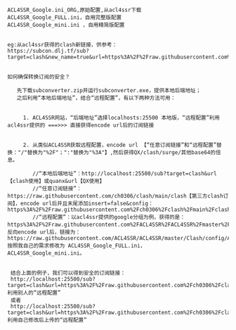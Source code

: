     ACL4SSR_Google.ini_ORG,原始配置,从acl4ssr下载
    ACL4SSR_Google_FULL.ini，自用完整版配置
    ACL4SSR_Google_mini.ini ，自用精简版配置
    
    
    eg:从acl4ssr获得的clash新链接，供参考：
    https://subcon.dlj.tf/sub?target=clash&new_name=true&url=https%3A%2F%2Fraw.githubusercontent.com%2Fch0306%2Fclash%2Fmain%2Fclash&insert=false&config=https%3A%2F%2Fraw.githubusercontent.com%2FACL4SSR%2FACL4SSR%2Fmaster%2FClash%2Fconfig%2FACL4SSR_Online_Full_Google.ini
    
    
    如何确保转换订阅的安全？
    
       先下载subconverter.zip并运行subconverter.exe，提供本地后端地址；
       之后利用“本地后端地址”，结合“远程配置”，有以下两种方法可用：    
    
    
         1. ACL4SSR网站，“后端地址”选择localhosts:25500 本地版，“远程配置”利用acl4ssr提供的 ===>>> 直接获得encode url后的订阅链接
         
         
         2. 从类似ACL4SSR获取远程配置，encode url 【“任意订阅链接”和“远程配置”替换："/"替换为"%2F"；":"替换为"%3A"】,然后获得QX/clash/surge/其他base64的信息。
     
            //“本地后端地址”：http://localhost:25500/sub?target=clash&url【clash使用】或quanx&url【QX使用】
            //“任意订阅链接”：https://raw.githubusercontent.com/ch0306/clash/main/clash【第三方clash订阅】，encode url后并且末尾添加insert=false&config：  https%3A%2F%2Fraw.githubusercontent.com%2Fch0306%2Fclash%2Fmain%2Fclash&insert=false&config
            //“远程配置”：以acl4ssr提供的google分组为例，获得的是：https%3A%2F%2Fraw.githubusercontent.com%2FACL4SSR%2FACL4SSR%2Fmaster%2FClash%2Fconfig%2FACL4SSR_Online_Full_Google.ini，反向encode url后，链接为：https://raw.githubusercontent.com/ACL4SSR/ACL4SSR/master/Clash/config/ACL4SSR_Online_Full_Google.ini,按照我自己的需求修改为 ACL4SSR_Google_FULL.ini，
    ACL4SSR_Google_mini.ini。
    
    
     结合上面的例子，我们可以得到安全的订阅链接：
     http://localhost:25500/sub?target=clash&url=https%3A%2F%2Fraw.githubusercontent.com%2Fch0306%2Fclash%2Fmain%2Fclash&insert=false&config=https%3A%2F%2Fraw.githubusercontent.com%2FACL4SSR%2FACL4SSR%2Fmaster%2FClash%2Fconfig%2FACL4SSR_Online_Full_Google.ini   利用别人的“远程配置”
     或者    
     http://localhost:25500/sub?target=clash&url=https%3A%2F%2Fraw.githubusercontent.com%2Fch0306%2Fclash%2Fmain%2Fclash&insert=false&config=https%3A%2F%2Fraw.githubusercontent.com%2Furnuts%2Fhaproxy%2Fmain%2Fnt%2Fsubconverter%2FACL4SSR_Google_mini.ini     利用自己修改后上传的“远程配置”
